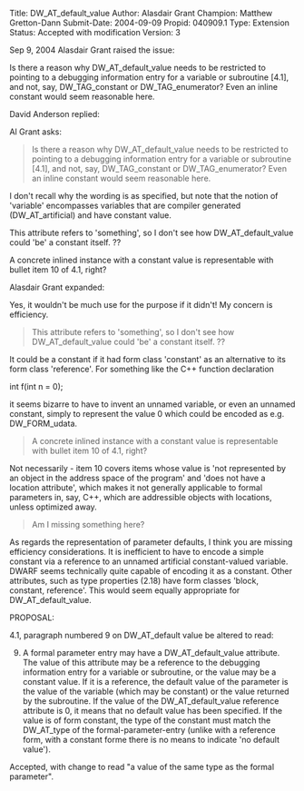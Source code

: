 Title:       DW_AT_default_value
Author:      Alasdair Grant
Champion:    Matthew Gretton-Dann
Submit-Date: 2004-09-09
Propid:      040909.1
Type:        Extension
Status:      Accepted with modification
Version:     3

Sep 9, 2004 Alasdair Grant raised the issue:

Is there a reason why DW_AT_default_value needs to be restricted
to pointing to a debugging information entry for a variable or
subroutine [4.1], and not, say, DW_TAG_constant or DW_TAG_enumerator?
Even an inline constant would seem reasonable here.

David Anderson replied:

Al Grant asks:
>Is there a reason why DW_AT_default_value needs to be restricted
>to pointing to a debugging information entry for a variable or
>subroutine [4.1], and not, say, DW_TAG_constant or DW_TAG_enumerator?
>Even an inline constant would seem reasonable here.

I don't recall why the wording is
as specified, but note that the notion of 'variable' encompasses
variables that are compiler generated (DW_AT_artificial)
and have constant value.

This attribute refers to 'something', so I don't see
how DW_AT_default_value could 'be' a constant itself. ??


A concrete inlined instance with a constant value is
representable with bullet item 10 of 4.1, right?

Alasdair Grant expanded:

Yes, it wouldn't be much use for the purpose if it didn't!
My concern is efficiency.

> This attribute refers to 'something', so I don't see how
> DW_AT_default_value could 'be' a constant itself. ??

It could be a constant if it had form class 'constant' as an
alternative to its form class 'reference'.  For something like
the C++ function declaration

  int f(int n = 0);

it seems bizarre to have to invent an unnamed variable, or
even an unnamed constant, simply to represent the value 0
which could be encoded as e.g. DW_FORM_udata.

> A concrete inlined instance with a constant value is
> representable with bullet item 10 of 4.1, right?

Not necessarily - item 10 covers items whose value is 'not
represented by an object in the address space of the program'
and 'does not have a location attribute', which makes it not
generally applicable to formal parameters in, say, C++, which
are addressible objects with locations, unless optimized away.

> Am I missing something here?

As regards the representation of parameter defaults, I think
you are missing efficiency considerations.  It is inefficient
to have to encode a simple constant via a reference to an
unnamed artificial constant-valued variable.  DWARF seems
technically quite capable of encoding it as a constant.
Other attributes, such as type properties (2.18) have form
classes 'block, constant, reference'.  This would seem equally
appropriate for DW_AT_default_value.



PROPOSAL:

4.1, paragraph numbered 9 on DW_AT_default value be
altered to read:

9. A formal parameter entry may have a DW_AT_default_value
attribute. The value of this attribute  may be a reference to the
debugging information entry for a variable or subroutine, or
the value may be a constant value. If it is a reference, the
default value of the parameter is the value of the variable
(which may be constant) or the value returned by the
subroutine. If the value of the DW_AT_default_value reference attribute
is 0, it means that no default value has been specified.
If the value is of form constant, the type of the constant
must match the DW_AT_type of the formal-parameter-entry
(unlike with a reference form, with a constant forme
there is no means to indicate 'no default value').


Accepted, with change to read "a value of the same type 
as the formal parameter". 
